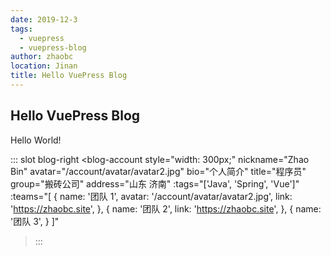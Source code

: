 ```yaml
---
date: 2019-12-3
tags:
  - vuepress
  - vuepress-blog
author: zhaobc
location: Jinan
title: Hello VuePress Blog
---
```


## Hello VuePress Blog

Hello World!

<div class="ant-d">
  <CodeBox id="test" title="Test" code="console.log('Hello CodeBox!');" lang="js">
    <template slot="description">
      <span>描述</span>
    </template>
    <template slot="preview">
      <span>预览</span>
    </template>
  </CodeBox>
</div>

<ant-d>
  <CodeBox id="test2" title="Test" highlightedCode="console.log('Hello CodeBox!');" lang="js">
    <template slot="preview">
      <span>预览</span>
    </template>
  </CodeBox>
</ant-d>

::: slot blog-right
<blog-account style="width: 300px;"
nickname="Zhao Bin"
avatar="/account/avatar/avatar2.jpg"
bio="个人简介"
title="程序员"
group="搬砖公司"
address="山东 济南"
:tags="['Java', 'Spring', 'Vue']"
:teams="[
{
name: '团队 1',
avatar: '/account/avatar/avatar2.jpg',
link: 'https://zhaobc.site',
}, {
name: '团队 2',
link: 'https://zhaobc.site',
}, {
name: '团队 3',
}
]"

> </blog-account>
> :::
